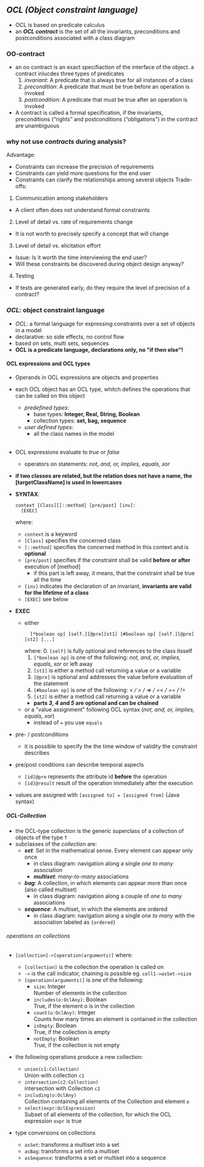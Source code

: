 ## ***OCL (Object constraint language)***
- OCL is based on predicate calculus
- an ***OCL contract*** is the set of all the invariants, preconditions and postconditions associated with a class diagram
### OO-contract
- an oo contract is an exact specifiaction of the interface of the object. a contract inlucdes three types of predicates
  1. *invariant*: A predicate that is always true for all instances of a class
  2. *precondition*: A predicate that must be true before an operation is invoked
  3. *postcondition*: A predicate that must be true after an operation is invoked
- A contract is called a formal specification, if the invariants, preconditions (“rights” and postconditions (“obligations”) in the contract are unambiguous

### why not use *contracts* during analysis?
Advantage:
  - Constraints can increase the precision of requirements
  - Constraints can yield more questions for the end user
  - Constraints can clarify the relationships among several objects
Trade-offs:
1. Communication among stakeholders
  - A client often does not understand formal constraints
2. Level of detail vs. rate of requirements change
  - It is not worth to precisely specify a concept that will change
3. Level of detail vs. elicitation effort
  - Issue: Is it worth the time interviewing the end user?
  - Will these constraints be discovered during object design anyway?
4. Testing
  - If tests are generated early, do they require the level of precision of a contract?

### ***OCL***: object constraint language
- *OCL*: a formal language for expressing constraints over a set of objects in a model
- declarative: so side effects, no control flow
- based on sets, multi sets, sequences
- **OCL is a predicate language, declarations only, no "if then else"!**

#### OCL expressions and OCL types
- Operands in OCL expressions are objects and properties
- each OCL object has an OCL type, whitch defines the operations that can be called on this object
  - *predefined types*:
    - base types: **Integer, Real, String, Boolean**
    - collection types: **set, bag, sequence**
  - *user defined types*:
    - all the class names in the model<br><br>
- OCL expressions evaluate to *true* or *false*
  - operators on statements: *not, and, or, implies, equals, xor*
- **if two classes are related, but the relation does not have a name, the [targetClassName] is used in lowercases**

- **SYNTAX**:
  ```
  context [Class][]::method] [pre/post] [inv]:
    [EXEC]
    ```
    where:
    - `context` is a keyword
    - `[Class]` specifies the concerned class
    - `[::method]` specifies the concerned method in this context and is **optional**
    - `[pre/post]` specifies if the constraint shall be valid **before or after** execution of [method]
      - if this part is left away, it means, that the constraint shall be true all the time
    - `[inv]` indicates the declaration of an invariant, **invariants are valid for the lifetime of a class**
    - `[EXEC]` see below

- **EXEC**
  - either
    ```
      [*boolean op] [self.][@pre][st1] [#boolean op] [self.][@pre][st2] [...]
    ```
    where:
      0. `[self]` is fully optional and references to the class itsself
      1. `[*boolean op]` is one of the following: *not, and, or, implies, equals, xor* or left away
      2. `[st1]` is either a method call returning a value or a variable
      3. `[@pre]` is optional and addresses the value before evaluation of the statement
      4. `[#boolean op]` is one of the following: *< / > / => / =< / == / !=*
      5. `[st2]` is either a method call returning a value or a variable
      - **parts *3*, *4* and *5* are optional and can be chained**
  - or a "value assignment" following OCL syntax (*not, and, or, implies, equals, xor*)
    - instead of `=` you use `equals`

- pre- / postconditions
  - it is possible to specify the the time window of validity the constraint describes

-  pre/post conditions can describe temporal aspects
    - `[id]@pre` represents the attribute id **before** the operation
    - `[id]@result` result of the operation immediately after the execution

- values are assigned with `[assigned to] = [assigned from]` (Java syntax)

##### OCL-Collection
- the OCL-type collection is the generic superclass of a collection of objects of the type `T`
- subclasses of the *collection*  are:
  - ***set***: Set in the mathematical sense. Every element can appear only once
    - in class diagram: navigation along a single *one to many* association
    - ***multiset***: *many-to-many* associations
  - ***bag***: A collection, in which elements can appear more than once (also called multiset)
    - in class diagram: navigation along a couple of *one to many* associations
  - ***sequence***: A multiset, in which the elements are ordered
    - in class diagram: navigation along a single *one to many* with the association labeled as `{ordered}`
###### operations on collections
- `[collection]->[operation(arguments)]`
  where:
  - `[collection]` is the collection the operation is called on
  - `->` is the call indicator, chaining is possible eg. `coll1->asSet->size`
  - `[operation(arguments)]` is one of the following:
    - `size`: Integer<br>
      Number of elements in the collection
    - `includes(o:OclAny)`: Boolean<br>
      True, if the element o is in the collection
    - `count(o:OclAny)`: Integer<br>
      Counts how many times an element is contained in the collection
    - `isEmpty`: Boolean<br>
      True, if the collection is empty
    - `notEmpty`: Boolean<br>
      True, if the collection is not empty
- the following operations produce a new collection:
    - `union(c1:Collection)`<br>
       Union with collection `c1`
    - `intersection(c2:Collection)`<br>
       intersection with Collection `c2`
    - `including(o:OclAny)`<br>
       Collection containing all elements of the Collection and element `o`
    - `select(expr:OclExpression)`<br>
    Subset of all elements of the collection, for which the OCL expression `expr` is true

- type conversions on collections
  - `asSet`: transforms a multiset into a set
  - `asBag`: transforms a set into a multiset
  - `asSequence`: transforms a set or multiset into a sequence
